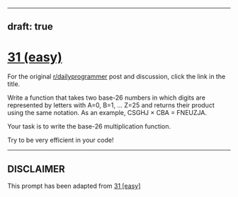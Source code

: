 ---
draft: true
----

# [31 (easy)](https://www.reddit.com/r/dailyprogrammer/comments/rg1vv/3272012_challenge_31_easy/)

For the original [r/dailyprogrammer](https://www.reddit.com/r/dailyprogrammer/) post and discussion, click the link in the title.

Write a function that takes two base-26 numbers in which digits are represented by letters with A=0, B=1, … Z=25 and returns their product using the same notation. As an example, CSGHJ × CBA = FNEUZJA.

Your task is to write the base-26 multiplication function.

Try to be very efficient in your code!


----
## **DISCLAIMER**
This prompt has been adapted from [31 [easy]](https://www.reddit.com/r/dailyprogrammer/comments/rg1vv/3272012_challenge_31_easy/
)
